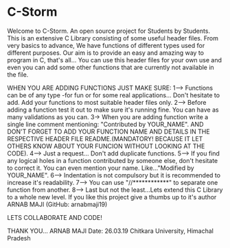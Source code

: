 # C-Storm
Welcome to C-Storm.
An open source project for Students by Students.
This is an extensive C Library consisting of some useful header files.
From very basics to advance, We have functions of different types used for different purposes.
Our aim is to provide an easy and amazing way to program in C, that's all...
You can use this header files for your own use and even you can add some other functions that are currently not available in the file.

WHEN YOU ARE ADDING FUNCTIONS JUST MAKE SURE:
  1--> Functions can be of any type -for fun or for some real applications... Don't hesitate to add. Add your functions to most suitable header files only. 
  2--> Before adding a function test it out to make sure it's running fine. You can have as many validations as you can.
  3-> When you are adding function write a single line comment mentioning: "Contributed by YOUR_NAME".
  AND DON'T FORGET TO ADD YOUR FUNCTION NAME AND DETAILS IN THE RESPECTIVE HEADER FILE README.(MANDATORY! BECAUSE IT LET OTHERS KNOW ABOUT YOUR FUNCION WITHOUT LOOKING AT THE CODE).
  4--> Just a request... Don't add duplicate functions.
  5--> If you find any logical holes in a function contributed by someone else, don't hesitate to correct it. You can even mention your name. Like..."Modified by YOUR_NAME".
  6--> Indentation is not compulsory but it is recommended to increase it's readability.
  7--> You can use "//************" to separate one function from another.
  8--> Last but not the least...Lets extend this C Library to a whole new level.
  If you like this project give a thumbs up to it's author ARNAB MAJI (GitHub: arnabmaji19)

  LETS COLLABORATE AND CODE!

  THANK YOU...
  ARNAB MAJI
  Date: 26.03.19
  Chitkara University, Himachal Pradesh
